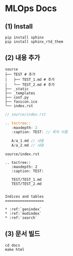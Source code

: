 # MLOps Docs

## (1) Install

```shell
pip install sphinx
pip install sphinx_rtd_them
```

## (2) 내용 추가 
```shell
source
├── TEST # 추가
│   ├── TEST_1.md # 추가
│   └── TEST_2.md # 추가
├── _static
├── _templates
├── conf.py
├── favicon.ico
└── index.rst
```

```rust
// source/index.rst

.. toctree::
   :maxdepth: 2
   :caption: TEST: // 목차 이름

   A/a_1.md // 내용
   A/a_2.md // 내용
```
```
source/index.rst

.. toctree::
   :maxdepth: 2
   :caption: TEST: 

   TEST/TEST_1.md 
   TEST/TEST_2.md 


Indices and tables
==================

* :ref:`genindex`
* :ref:`modindex`
* :ref:`search`
```


## (3) 문서 빌드
```shell
cd docs
make html
```